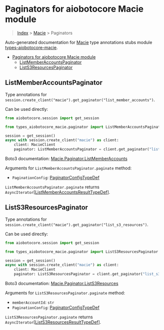 <a id="paginators-for-aiobotocore-macie-module"></a>

# Paginators for aiobotocore Macie module

> [Index](../README.md) > [Macie](./README.md) > Paginators

Auto-generated documentation for
[Macie](https://boto3.amazonaws.com/v1/documentation/api/latest/reference/services/macie.html#Macie)
type annotations stubs module
[types-aiobotocore-macie](https://pypi.org/project/types-aiobotocore-macie/).

- [Paginators for aiobotocore Macie module](#paginators-for-aiobotocore-macie-module)
  - [ListMemberAccountsPaginator](#listmemberaccountspaginator)
  - [ListS3ResourcesPaginator](#lists3resourcespaginator)

<a id="listmemberaccountspaginator"></a>

## ListMemberAccountsPaginator

Type annotations for
`session.create_client("macie").get_paginator("list_member_accounts")`.

Can be used directly:

```python
from aiobotocore.session import get_session

from types_aiobotocore_macie.paginator import ListMemberAccountsPaginator

session = get_session()
async with session.create_client("macie") as client:
    client: MacieClient
    paginator: ListMemberAccountsPaginator = client.get_paginator("list_member_accounts")
```

Boto3 documentation:
[Macie.Paginator.ListMemberAccounts](https://boto3.amazonaws.com/v1/documentation/api/latest/reference/services/macie.html#Macie.Paginator.ListMemberAccounts)

Arguments for `ListMemberAccountsPaginator.paginate` method:

- `PaginationConfig`:
  [PaginatorConfigTypeDef](./type_defs.md#paginatorconfigtypedef)

`ListMemberAccountsPaginator.paginate` returns
`AsyncIterator`\[[ListMemberAccountsResultTypeDef](./type_defs.md#listmemberaccountsresulttypedef)\].

<a id="lists3resourcespaginator"></a>

## ListS3ResourcesPaginator

Type annotations for
`session.create_client("macie").get_paginator("list_s3_resources")`.

Can be used directly:

```python
from aiobotocore.session import get_session

from types_aiobotocore_macie.paginator import ListS3ResourcesPaginator

session = get_session()
async with session.create_client("macie") as client:
    client: MacieClient
    paginator: ListS3ResourcesPaginator = client.get_paginator("list_s3_resources")
```

Boto3 documentation:
[Macie.Paginator.ListS3Resources](https://boto3.amazonaws.com/v1/documentation/api/latest/reference/services/macie.html#Macie.Paginator.ListS3Resources)

Arguments for `ListS3ResourcesPaginator.paginate` method:

- `memberAccountId`: `str`
- `PaginationConfig`:
  [PaginatorConfigTypeDef](./type_defs.md#paginatorconfigtypedef)

`ListS3ResourcesPaginator.paginate` returns
`AsyncIterator`\[[ListS3ResourcesResultTypeDef](./type_defs.md#lists3resourcesresulttypedef)\].
